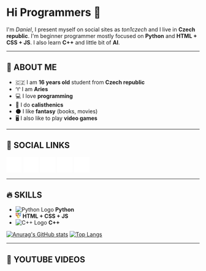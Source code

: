 # **Hi Programmers** 🙏
I'm *Daniel*, I present myself on social sites as *ton1czech* and I live in **Czech republic**. I'm beginner programmer mostly focused on **Python** and **HTML + CSS + JS**. I also learn **C++** and little bit of **AI**.

---

## 💭 **ABOUT ME**
- 🇨🇿 I am **16 years old** student from **Czech republic**
- ♈ I am **Aries**
- 💻 I love **programming**
- 💪 I do **calisthenics**
- 🌑 I like **fantasy** (books, movies)
- 🖥 I also like to play **video games**

---

## 💫 **SOCIAL LINKS**
[<img src='./assets/twitter.png' alt='twitter' height='40'>](https://twitter.com/ton1czech) 
[<img src='./assets/instagram.png' alt='instagram' height='40'>](https://www.instagram.com/ton1czech/) 
[<img src='./assets/youtube.png' alt='YouTube' height='40'>](https://www.youtube.com/channel/UCblA_CnykG2Dw_6IMwZ9z9A) 
[<img src='./assets/reddit.png' alt='Reddit' height='40'>](https://www.reddit.com/user/ton1czech) 
[<img src='./assets/stackoverflow.png' alt='stackoverflow' height='40'>](https://stackoverflow.com/users/ton1czech)

---

## 🔥 **SKILLS**
* <img src='https://upload.wikimedia.org/wikipedia/commons/thumb/c/c3/Python-logo-notext.svg/1024px-Python-logo-notext.svg.png' alt='Python Logo' height='13'> **Python**
* <img src='./assets/HTML_CSS_JS.png' alt="HTML+CSS+JS Logo" height='13'> **HTML + CSS + JS**
* <img src='https://raw.githubusercontent.com/isocpp/logos/master/cpp_logo.png' alt="C++ Logo" height='13'> **C++**

[![Anurag's GitHub stats](https://github-readme-stats.vercel.app/api?username=ton1czech&count_private=true&theme=dark)](https://github.com/anuraghazra/github-readme-stats)
[![Top Langs](https://github-readme-stats.vercel.app/api/top-langs/?username=ton1czech&count_private=true&theme=dark)](https://github.com/anuraghazra/github-readme-stats) 

---

## 🎥 **YOUTUBE VIDEOS**
<!-- YOUTUBE:START -->
<!-- YOUTUBE:END -->